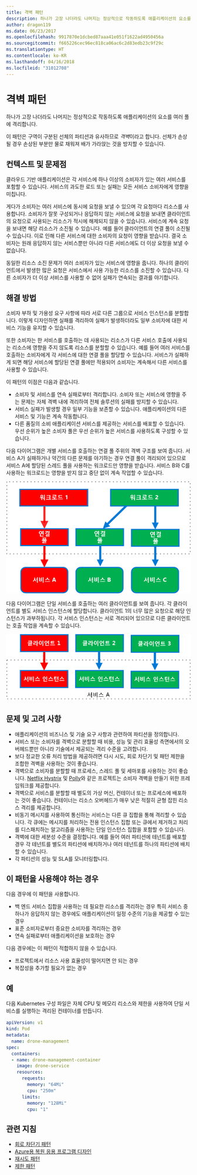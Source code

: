 ```yaml
---
title: 격벽 패턴
description: 하나가 고장 나더라도 나머지는 정상적으로 작동하도록 애플리케이션의 요소를 여러 풀에 격리합니다.
author: dragon119
ms.date: 06/23/2017
ms.openlocfilehash: 9917870e1dcbed87aaa41e051f1622ad4950456a
ms.sourcegitcommit: f665226cec96ec818ca06ac6c2d83edb23c9f29c
ms.translationtype: HT
ms.contentlocale: ko-KR
ms.lasthandoff: 04/16/2018
ms.locfileid: "31012708"
---
```

# <a name="bulkhead-pattern"></a>격벽 패턴

하나가 고장 나더라도 나머지는 정상적으로 작동하도록 애플리케이션의 요소를 여러 풀에 격리합니다.

이 패턴은 구역이 구분된 선체의 파티션과 유사하므로 *격벽*이라고 합니다. 선체가 손상될 경우 손상된 부분만 물로 채워져 배가 가라앉는 것을 방지할 수 있습니다. 

## <a name="context-and-problem"></a>컨텍스트 및 문제점

클라우드 기반 애플리케이션은 각 서비스에 하나 이상의 소비자가 있는 여러 서비스를 포함할 수 있습니다. 서비스의 과도한 로드 또는 실패는 모든 서비스 소비자에게 영향을 미칩니다.

게다가 소비자는 여러 서비스에 동시에 요청을 보낼 수 있으며 각 요청마다 리소스를 사용합니다. 소비자가 잘못 구성되거나 응답하지 않는 서비스에 요청을 보내면 클라이언트의 요청으로 사용되는 리소스가 적시에 해제되지 않을 수 있습니다. 서비스에 계속 요청을 보내면 해당 리소스가 소진될 수 있습니다. 예를 들어 클라이언트의 연결 풀이 소진될 수 있습니다. 이로 인해 다른 서비스에 대한 소비자의 요청이 영향을 받습니다. 결국 소비자는 원래 응답하지 않는 서비스뿐만 아니라 다른 서비스에도 더 이상 요청을 보낼 수 없습니다.

동일한 리소스 소진 문제가 여러 소비자가 있는 서비스에 영향을 줍니다. 하나의 클라이언트에서 발생한 많은 요청은 서비스에서 사용 가능한 리소스를 소진할 수 있습니다. 다른 소비자가 더 이상 서비스를 사용할 수 없어 실패가 연속되는 결과를 야기합니다.

## <a name="solution"></a>해결 방법

소비자 부하 및 가용성 요구 사항에 따라 서로 다른 그룹으로 서비스 인스턴스를 분할합니다. 이렇게 디자인하면 실패를 격리하여 실패가 발생하더라도 일부 소비자에 대한 서비스 기능을 유지할 수 있습니다.

또한 소비자는 한 서비스를 호출하는 데 사용되는 리소스가 다른 서비스 호출에 사용되는 리소스에 영향을 주지 않도록 리소스를 분할할 수 있습니다. 예를 들어 여러 서비스를 호출하는 소비자에게 각 서비스에 대한 연결 풀을 할당할 수 있습니다. 서비스가 실패하게 되면 해당 서비스에 할당된 연결 풀에만 적용되어 소비자는 계속해서 다른 서비스를 사용할 수 있습니다.

이 패턴의 이점은 다음과 같습니다.

- 소비자 및 서비스를 연속 실패로부터 격리합니다. 소비자 또는 서비스에 영향을 주는 문제는 자체 격벽 내에 격리하여 전체 솔루션의 실패를 방지할 수 있습니다.
- 서비스 실패가 발생할 경우 일부 기능을 보존할 수 있습니다. 애플리케이션의 다른 서비스 및 기능은 계속 작동합니다.
- 다른 품질의 소비 애플리케이션 서비스를 제공하는 서비스를 배포할 수 있습니다. 우선 순위가 높은 소비자 풀은 우선 순위가 높은 서비스를 사용하도록 구성할 수 있습니다. 

다음 다이어그램은 개별 서비스를 호출하는 연결 풀 주위의 격벽 구조를 보여 줍니다. 서비스 A가 실패하거나 약간의 다른 문제를 야기하는 경우 연결 풀이 격리되어 있으므로 서비스 A에 할당된 스레드 풀을 사용하는 워크로드만 영향을 받습니다. 서비스 B와 C를 사용하는 워크로드는 영향을 받지 않고 중단 없이 계속 작업할 수 있습니다.

![](./_images/bulkhead-1.png) 

다음 다이어그램은 단일 서비스를 호출하는 여러 클라이언트를 보여 줍니다. 각 클라이언트를 별도 서비스 인스턴스에 할당합니다. 클라이언트 1의 너무 많은 요청으로 해당 인스턴스가 과부하됩니다. 각 서비스 인스턴스는 서로 격리되어 있으므로 다른 클라이언트는 호출 작업을 계속할 수 있습니다.

![](./_images/bulkhead-2.png)
     
## <a name="issues-and-considerations"></a>문제 및 고려 사항

- 애플리케이션의 비즈니스 및 기술 요구 사항과 관련하여 파티션을 정의합니다.
- 서비스 또는 소비자를 격벽으로 분할할 때 비용, 성능 및 관리 효율성 측면에서의 오버헤드뿐만 아니라 기술에서 제공되는 격리 수준을 고려합니다.
- 보다 정교한 오류 처리 방법을 제공하려면 다시 시도, 회로 차단기 및 패턴 제한을 조합한 격벽을 사용하는 것이 좋습니다.
- 격벽으로 소비자를 분할할 때 프로세스, 스레드 풀 및 세마포를 사용하는 것이 좋습니다. [Netflix Hystrix][hystrix] 및 [Polly][polly]와 같은 프로젝트는 소비자 격벽을 만들기 위한 프레임워크를 제공합니다.
- 격벽으로 서비스를 분할할 때 별도의 가상 머신, 컨테이너 또는 프로세스에 배포하는 것이 좋습니다. 컨테이너는 리소스 오버헤드가 매우 낮은 적절히 균형 잡힌 리소스 격리를 제공합니다.
- 비동기 메시지를 사용하여 통신하는 서비스는 다른 큐 집합을 통해 격리할 수 있습니다. 각 큐에는 메시지를 처리하는 전용 인스턴스 집합 또는 큐에서 제거하고 처리를 디스패치하는 알고리즘을 사용하는 단일 인스턴스 집합을 포함할 수 있습니다.
- 격벽에 대한 세분성 수준을 결정합니다. 예를 들어 여러 파티션에 테넌트를 배포할 경우 각 테넌트를 별도의 파티션에 배치하거나 여러 테넌트를 하나의 파티션에 배치할 수 있습니다.
- 각 파티션의 성능 및 SLA를 모니터링합니다.

## <a name="when-to-use-this-pattern"></a>이 패턴을 사용해야 하는 경우

다음 경우에 이 패턴을 사용합니다.

- 백 엔드 서비스 집합을 사용하는 데 필요한 리소스를 격리하는 경우 특히 서비스 중 하나가 응답하지 않는 경우에도 애플리케이션이 일정 수준의 기능을 제공할 수 있는 경우
- 표준 소비자로부터 중요한 소비자를 격리하는 경우
- 연속 실패로부터 애플리케이션을 보호하는 경우

다음 경우에는 이 패턴이 적합하지 않을 수 있습니다.

- 프로젝트에서 리소스 사용 효율성이 떨어지면 안 되는 경우
- 복잡성을 추가할 필요가 없는 경우

## <a name="example"></a>예

다음 Kubernetes 구성 파일은 자체 CPU 및 메모리 리소스와 제한을 사용하여 단일 서비스를 실행하는 격리된 컨테이너를 만듭니다.

```yml
apiVersion: v1
kind: Pod
metadata:
  name: drone-management
spec:
  containers:
  - name: drone-management-container
    image: drone-service
    resources:
      requests:
        memory: "64Mi"
        cpu: "250m"
      limits:
        memory: "128Mi"
        cpu: "1"
```

## <a name="related-guidance"></a>관련 지침

- [회로 차단기 패턴](./circuit-breaker.md)
- [Azure용 복원 응용 프로그램 디자인](../resiliency/index.md)
- [재시도 패턴](./retry.md)
- [제한 패턴](./throttling.md)


<!-- links -->

[hystrix]: https://github.com/Netflix/Hystrix
[polly]: https://github.com/App-vNext/Polly